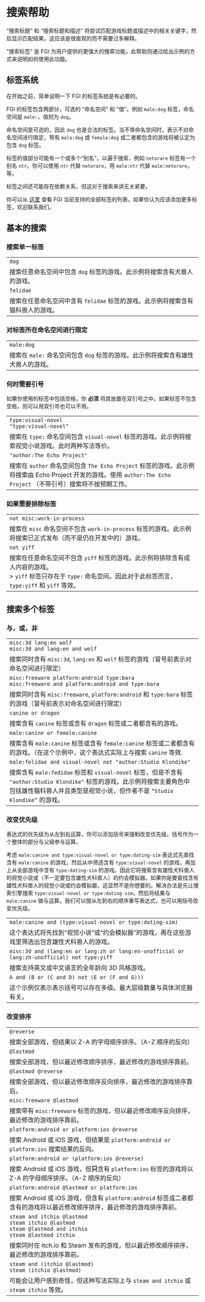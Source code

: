 # 搜索帮助

“搜索标题” 和 “搜索标题和描述” 将尝试匹配游戏标题或描述中的相关关键字，然后显示匹配结果。这应该是很直观的而不需要过多解释。

“搜索标签” 是 FGI 为用户提供的更强大的搜索功能，此帮助则通过给出示例的方式来说明如何使用此功能。

## 标签系统

在开始之前，简单说明一下 FGI 的标签系统是有必要的。

FGI 的标签包含两部分，可选的 “命名空间” 和 “值”。例如 `male:dog` 标签，命名空间是 `male:`，值则为 `dog`。

命名空间是可选的，因此 `dog` 也是合法的标签。当不带命名空间时，表示不对命名空间进行限定，带有 `male:dog` 或 `female:dog` 或二者都包含的游戏将被认定为包含 `dog` 标签。

标签的值部分可能有一个或多个“别名”，以遍于搜索，例如 `netorare` 标签有一个别名 `ntr`。你可以使用 `ntr` 代替 `netorare`，用 `male:ntr` 代替 `male:netorare`，等。

标签之间还可能存在依赖关系，但这对于搜索来讲无关紧要。

你可以从 [这里](https://github.com/FurryGamesIndex/games/blob/master/doc/tags.zh-cn.md) 查看 FGI 当前支持的全部标签的列表。如果你认为应该添加更多标签，欢迎联系我们。

## 基本的搜索

### 搜索单一标签

| |
|-|
| `dog` |
| 搜索任意命名空间中包含 `dog` 标签的游戏。此示例将搜索含有犬兽人的游戏。 |
| `felidae` |
| 搜索在任意命名空间中含有 `felidae` 标签的游戏。此示例将搜索含有猫科兽人的游戏。 |

### 对标签所在命名空间进行限定

| |
|-|
| `male:dog` |
| 搜索在 `male:` 命名空间包含 `dog` 标签的游戏。此示例将搜索含有雄性犬兽人的游戏。 |

### 何时需要引号

如果你使用的标签中包括空格，你 **必须** 将其放置在双引号之中。如果标签不包含空格，则可以用双引号也可以不用。

| |
|-|
| `type:visual-novel`<br>`"type:visual-novel"` |
| 搜索在 `type:` 命名空间包含 `visual-novel` 标签的游戏。此示例将搜索视觉小说游戏。此时两种写法等价。 |
| `"author:The Echo Project"` |
| 搜索在 `author` 命名空间包含 `The Echo Project` 标签的游戏。此示例将搜索由 Echo Project 开发的游戏。使用 `author:The Echo Project` （不带引号）搜索将不按预期工作。 |

### 如果需要排除标签

| |
|-|
| `not misc:work-in-process` |
| 搜索在 `misc` 命名空间不包含 `work-in-process` 标签的游戏。此示例将搜索已正式发布（而不是仍在开发中的）游戏。 |
| `not yiff` |
| 搜索在任意命名空间不包含 `yiff` 标签的游戏。此示例将排除含有成人内容的游戏。<br> > `yiff` 标签只存在于 `type:` 命名空间。因此对于此标签而言，`type:yiff` 和 `yiff` 等效。 |

## 搜索多个标签

### 与，或，非

| |
|-|
| `misc:3d lang:en wolf`<br>`misc:3d and lang:en and wolf` |
| 搜索同时含有 `misc:3d`, `lang:en` 和 `wolf` 标签的游戏（冒号前表示对命名空间进行限定） |
| `misc:freeware platform:android type:bara`<br>`misc:freeware and platform:android and type:bara` |
| 搜索同时含有 `misc:freeware`, `platform:android` 和 `type:bara` 标签的游戏（冒号前表示对命名空间进行限定） |
| `canine or dragon` |
| 搜索含有 `canine` 标签或含有 `dragon` 标签或二者都含有的游戏。 |
| `male:canine or female:canine` |
| 搜索含有 `male:canine` 标签或含有 `female:canine` 标签或二者都含有的游戏。（在这个示例中，这个表达式实际上与搜索 `canine` 等效. |
| `male:felidae and visual-novel not "author:Studio Klondike"` |
| 搜索含有 `male:fedidae` 标签和 `visual-novel` 标签，但是不含有 `"author:Studio Klondike"` 标签的游戏。此示例将搜索主要角色中包括雄性猫科兽人并且类型是视觉小说，但作者不是 `“Studio Klondike”` 的游戏。 |

### 改变优先级

表达式的优先级为从左到右运算，你可以添加括号来强制改变优先级。括号作为一个整体的部分与父级参与运算。

考虑 `male:canine and type:visual-novel or type:dating-sim` 表达式先查找含有 `male:canine` 的游戏，然后从中筛选含有 `type:visual-novel` 的游戏，再加上从全部游戏中含有 `type:dating-sim` 的游戏。因此它将搜索含有雄性犬科兽人的视觉小说或（不一定要包含雄性犬科兽人）的约会模拟器。如果你是要查找含有雄性犬科兽人的视觉小说或约会模拟器，这显然不是你想要的。解决办法是先让搜索引擎搜索 `type:visual-novel or type:dating-sim`，然后将结果与 `male:canine` 做与运算。我们可以按从左到右的顺序重写表达式，也可以用括号改变优先级。

| |
|-|
| `male:canine and (type:visual-novel or type:dating-sim)` |
| 这个表达式将先找到“视觉小说”或“约会模拟器”的游戏，再在这些游戏里筛选出包含雄性犬科兽人的游戏。 |
| `misc:3d and (lang:en or lang:zh or lang:en-unofficial or lang:zh-unofficial) not type:yiff` |
| 搜索支持英文或中文语言的全年龄向 3D 风格游戏。 |
| `A and (B or (C and D) not (E or (F and G)))` |
| 这个示例仅表示表示括号可以存在多级。最大层级数量与具体浏览器有关。 |

### 改变排序

| |
|-|
| `@reverse` |
| 搜索全部游戏，但结果以 Z-A 的字母顺序排序。（A-Z 顺序的反向） |
| `@lastmod` |
| 搜索全部游戏，但以最近修改顺序排序，最近修改的游戏排序靠前。 |
| `@lastmod @reverse` |
| 搜索全部游戏，但以最近修改顺序反向排序，最近修改的游戏排序靠后。 |
| `misc:freeware @lastmod` |
| 搜索带有 `misc:freeware` 标签的游戏，但以最近修改顺序反向排序，最近修改的游戏排序靠前。 |
| `platform:android or platform:ios @reverse` |
| 搜索 Android 或 iOS 游戏，但结果是 `platform:android or platform:ios` 搜索结果的反向。 |
| `platform:android or (platform:ios @reverse)` |
| 搜索 Android 或 iOS 游戏，但**只**含有 `platform:ios` 标签的游戏将以 Z-A 的字母顺序排序。（A-Z 顺序的反向） |
| `platform:android @lastmod or platform:ios` |
| 搜索 Android 或 iOS 游戏，但含有 `platform:android` 标签或二者都含有的游戏将以最近修改顺序排序，最近修改的游戏排序靠前。 |
| `steam and itchio @lastmod`<br>`steam itchio @lastmod`<br>`steam @lastmod and itchio`<br>`steam @lastmod itchio` |
| 搜索同时在 itch.io 和 Steam 发布的游戏，但以最近修改顺序排序，最近修改的游戏排序靠前。 |
| `steam and (itchio @lastmod)`<br>`steam (itchio @lastmod)` |
| 可能会让用户感到奇怪，但这种写法实际上与 `steam and itchio` 或 `steam itchio` 等效。 |
